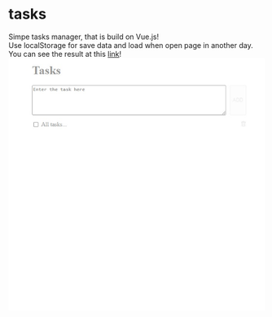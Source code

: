 # tasks   

Simpe tasks manager, that is build on Vue.js!  
Use localStorage for save data and load when open page in another day.   
You can see the result at this [link](https://andrewmaksimchuk.github.io/tasks/)!   
![](tasks.jpg)   
